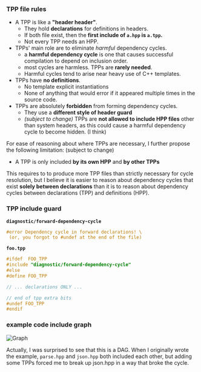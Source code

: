 
### TPP file rules

* A TPP is like a **"header header"**.
  * They hold **declarations** for definitions in headers.
  * If both file exist, then the **first include of `a.hpp` is `a.tpp`.**
  * Not every TPP needs an HPP.
* TPPs' main role are to eliminate *harmful* dependency cycles.
  * a **harmful dependency cycle** is one that causes successful compilation to depend on inclusion order.
  * most cycles are harmless. TPPs are **rarely needed**.
  * Harmful cycles tend to arise near heavy use of C++ templates.
* TPPs have **no definitions**.
  * No template explicit instantiations
  * None of anything that would error if it appeared multiple times in the source code.
* TPPs are absolutely **forbidden** from forming dependency cycles.
  * They use a **different style of header guard**
  * *(subject to change)* TPPs are **not allowed to include HPP files** other than system headers, as this could cause a harmful dependency cycle to become hidden. (I think) 
    
For ease of reasoning about where TPPs are necessary, I further propose the following limitation: (subject to change)

* A TPP is only included **by its own HPP** and **by other TPPs**

This requires to to produce more TPP files than strictly necessary for cycle resolution, but I believe it is easier to reason about dependency cycles that exist **solely between declarations** than it is to reason about dependency cycles between declarations (TPP) and definitions (HPP).
    
### TPP include guard

**`diagnostic/forward-dependency-cycle`**

```c++
#error Dependency cycle in forward declarations! \
 (or, you forgot to #undef at the end of the file)
```

**`foo.tpp`**

```c++
#ifdef  FOO_TPP
#include "diagnostic/forward-dependency-cycle"
#else
#define FOO_TPP

// ... declarations ONLY ...

// end of tpp extra bits
#undef FOO_TPP
#endif
```
    
### example code include graph

![Graph](https://g.gravizo.com/source/svg?https%3A%2F%2Fraw.githubusercontent.com%2FExpHP%2Fforward-decl-experiment%2Fmaster%2Fres%2Fincludes.dot)

Actually, I was surprised to see that this is a DAG.  When I originally wrote the example, `parse.hpp` and `json.hpp` both included each other, but adding some TPPs forced me to break up json.hpp in a way that broke the cycle.
